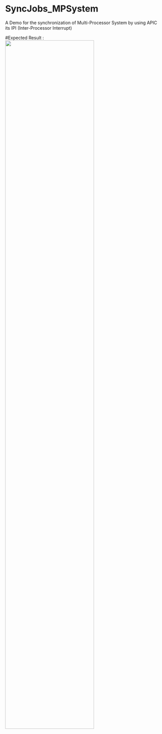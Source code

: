 # SyncJobs_MPSystem

A Demo for the synchronization of Multi-Processor System by using APIC its IPI (Inter-Processor Interrupt)



#Expected Result : 
<img src="https://cloud.githubusercontent.com/assets/22551808/21917742/0b884e0e-d985-11e6-91ac-ccc1b8f487af.png" width="75%" height="75%"> </img>

